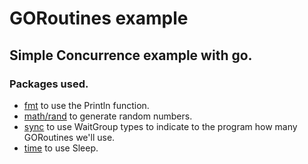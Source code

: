 # GORoutines example

## Simple Concurrence example with go.

### Packages used.

- [fmt](https://golang.org/pkg/fmt/) to use the Println function.
- [math/rand](https://golang.org/pkg/math/rand/) to generate random numbers.
- [sync](https://golang.org/pkg/sync/) to use WaitGroup types to indicate to the program how many GORoutines we'll use.
- [time](https://golang.org/pkg/time/) to use Sleep. 
